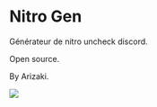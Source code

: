 # Nitro Gen
Générateur de nitro uncheck discord.

Open source.

By Arizaki.

<img src="https://imgur.com/GC0gjrY.gif">
